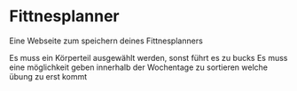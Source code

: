 # Fittnesplanner
 Eine Webseite zum speichern deines Fittnesplanners


Es muss ein Körperteil ausgewählt werden, sonst führt es zu bucks
Es muss eine möglichkeit geben innerhalb der Wochentage zu sortieren welche übung zu erst kommt